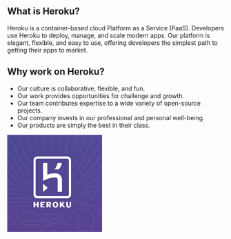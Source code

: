 ## What is Heroku?

Heroku is a container-based cloud Platform as a Service (PaaS). Developers use Heroku to deploy, manage, and scale modern apps. Our platform is elegant, flexible, and easy to use, offering developers the simplest path to getting their apps to market.

## Why work on Heroku?

* Our culture is collaborative, flexible, and fun.
* Our work provides opportunities for challenge and growth.
* Our team contributes expertise to a wide variety of open-source projects.
* Our company invests in our professional and personal well-being.
* Our products are simply the best in their class.

![heroki](./heroki.PNG)